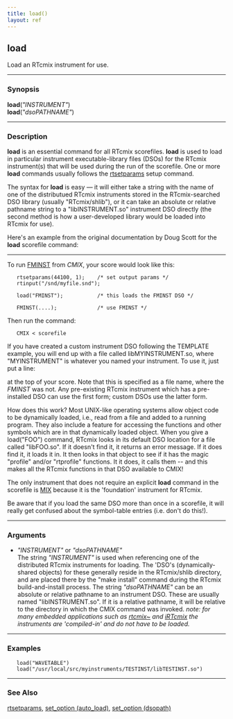 ```yaml
---
title: load()
layout: ref
---
```


## load

Load an RTcmix instrument for use.

-----

### Synopsis

**load**(*"INSTRUMENT"*)  
**load**(*"dsoPATHNAME"*)

-----

### Description

**load** is an essential command for all RTcmix scorefiles. **load** is
used to load in particular instrument executable-library files (DSOs)
for the RTcmix instrument(s) that will be used during the run of the
scorefile. One or more **load** commands usually follows the
[rtsetparams](rtsetparams.html) setup command.

The syntax for **load** is easy &mdash; it will either take a string with
the name of one of the distributued RTcmix instruments stored in the
RTcmix-searched DSO library (usually "RTcmix/shlib"), or it can take an
absolute or relative pathname string to a "libINSTRUMENT.so" instrument DSO
directly (the second method is how a user-developed library would be loaded
into RTcmix for use).

Here's an example from the original documentation by Doug Scott for the
**load** scorefile command:  

-----

To run [FMINST](../instruments/FMINST.html) from *CMIX*, your score
would look like this:

```
   rtsetparams(44100, 1);    /* set output params */
   rtinput("/snd/myfile.snd");

   load("FMINST");           /* this loads the FMINST DSO */

   FMINST(....);             /* use FMINST */
```

Then run the command:

```
   CMIX < scorefile
```

If you have created a custom instrument DSO following the TEMPLATE
example, you will end up with a file called libMYINSTRUMENT.so, where
"MYINSTRUMENT" is whatever you named your instrument. To use it, just
put a line:

at the top of your score. Note that this is specified as a file name,
where the *FMINST* was not. Any pre-existing RTcmix instrument which has
a pre-installed DSO can use the first form; custom DSOs use the latter
form.

How does this work? Most UNIX-like operating systems allow object code
to be dynamically loaded, i.e., read from a file and added to a running
program. They also include a feature for accessing the functions and
other symbols which are in that dynamically loaded object. When you give
a load("FOO") command, RTcmix looks in its default DSO location for a
file called "libFOO.so". If it doesn't find it, it returns an error
message. If it does find it, it loads it in. It then looks in that
object to see if it has the magic "profile" and/or "rtprofile"
functions. It it does, it calls them -- and this makes all the RTcmix
functions in that DSO available to CMIX\!

The only instrument that does not require an explicit **load** command
in the scorefile is [MIX](../instruments/MIX.html) because it is the
'foundation' instrument for RTcmix.

Be aware that if you load the same DSO more than once in a scorefile, it
will really get confused about the symbol-table entries (i.e. don't do
this\!).

-----

### Arguments

  - *"INSTRUMENT"* or *"dsoPATHNAME"*  
    The string *"INSTRUMENT"* is used when referencing one of the
    distributed RTcmix instruments for loading. The 'DSO's
    (dynamically-shared objects) for these generally reside in the
    RTcmix/shlib directory, and are placed there by the "make install"
    command during the RTcmix build-and-install process. The string
    *"dsoPATHNAME"* can be an absolute or relative pathname to an
    instrument DSO. These are usually named "libINSTRUMENT.so". If it is
    a relative pathname, it will be relative to the directory in which
    the CMIX command was invoked. *note: for many embedded applications
    such as [rtcmix\~](../../rtcmix_/index.html) and
    [iRTcmix](../../irtcmix/index.html) the instruments are
    'compiled-in' and do not have to be loaded.*

-----

### Examples

``` 
   load("WAVETABLE")
   load("/usr/local/src/myinstruments/TESTINST/libTESTINST.so")
```

-----

### See Also

[rtsetparams](rtsetparams.html), [set\_option
(auto\_load)](set_option.html#auto_load), [set\_option
(dsopath)](set_option.html#dsopath)
